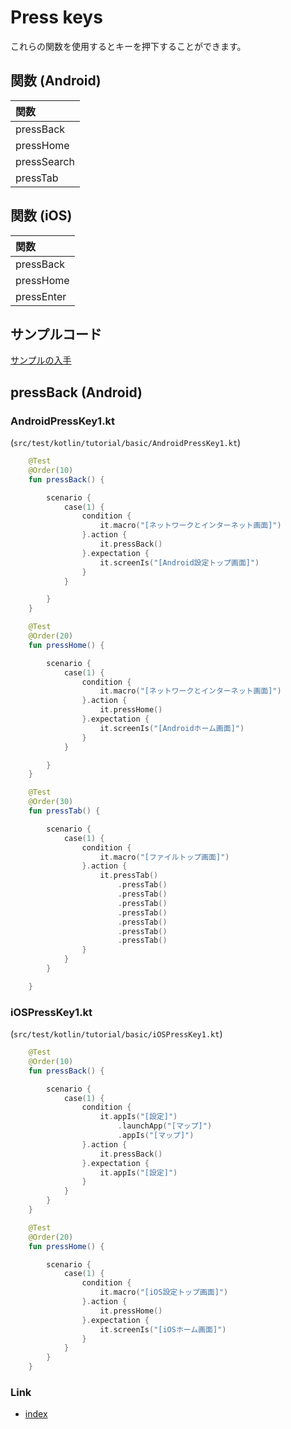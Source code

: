 # Press keys

これらの関数を使用するとキーを押下することができます。

## 関数 (Android)

| 関数          |
|:------------|
| pressBack   |
| pressHome   |
| pressSearch |
| pressTab    |

## 関数 (iOS)

| 関数         |
|:-----------|
| pressBack  |
| pressHome  |
| pressEnter |

## サンプルコード

[サンプルの入手](../../../getting_samples_ja.md)

## pressBack (Android)

### AndroidPressKey1.kt

(`src/test/kotlin/tutorial/basic/AndroidPressKey1.kt`)

```kotlin
    @Test
    @Order(10)
    fun pressBack() {

        scenario {
            case(1) {
                condition {
                    it.macro("[ネットワークとインターネット画面]")
                }.action {
                    it.pressBack()
                }.expectation {
                    it.screenIs("[Android設定トップ画面]")
                }
            }

        }
    }

    @Test
    @Order(20)
    fun pressHome() {

        scenario {
            case(1) {
                condition {
                    it.macro("[ネットワークとインターネット画面]")
                }.action {
                    it.pressHome()
                }.expectation {
                    it.screenIs("[Androidホーム画面]")
                }
            }

        }
    }

    @Test
    @Order(30)
    fun pressTab() {

        scenario {
            case(1) {
                condition {
                    it.macro("[ファイルトップ画面]")
                }.action {
                    it.pressTab()
                        .pressTab()
                        .pressTab()
                        .pressTab()
                        .pressTab()
                        .pressTab()
                        .pressTab()
                        .pressTab()
                }
            }
        }

    }
```

### iOSPressKey1.kt

(`src/test/kotlin/tutorial/basic/iOSPressKey1.kt`)

```kotlin
    @Test
    @Order(10)
    fun pressBack() {

        scenario {
            case(1) {
                condition {
                    it.appIs("[設定]")
                        .launchApp("[マップ]")
                        .appIs("[マップ]")
                }.action {
                    it.pressBack()
                }.expectation {
                    it.appIs("[設定]")
                }
            }
        }
    }

    @Test
    @Order(20)
    fun pressHome() {

        scenario {
            case(1) {
                condition {
                    it.macro("[iOS設定トップ画面]")
                }.action {
                    it.pressHome()
                }.expectation {
                    it.screenIs("[iOSホーム画面]")
                }
            }
        }
    }
```

### Link

- [index](../../../../index_ja.md)

